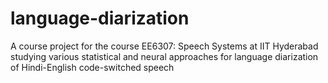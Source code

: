 # language-diarization
A course project for the course EE6307: Speech Systems at IIT Hyderabad studying various statistical and neural approaches for language diarization of Hindi-English code-switched speech

